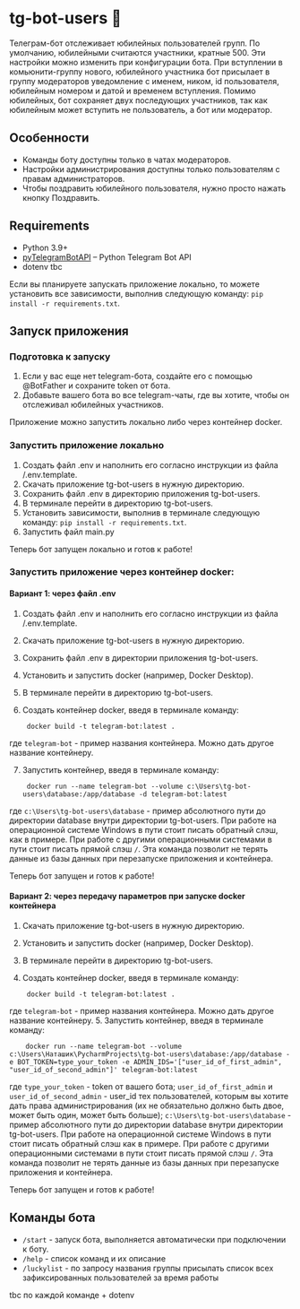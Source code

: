 # tg-bot-users 🤖

Телеграм-бот отслеживает юбилейных пользователей групп. По умолчанию, юбилейными считаются участники, кратные 500. Эти настройки можно изменить при конфигурации бота.
При вступлении в комьюнити-группу нового, юбилейного участника бот присылает в группу модераторов уведомление с именем, ником, id пользователя, юбилейным номером и датой и временем вступления.
Помимо юбилейных, бот сохраняет двух последующих участников, так как юбилейным может вступить не пользователь, а бот или модератор.

## Особенности

* Команды боту доступны только в чатах модераторов.
* Настройки администрирования доступны только пользователям с правам администраторов.
* Чтобы поздравить юбилейного пользователя, нужно просто нажать кнопку Поздравить.

## Requirements

* Python 3.9+
* [pyTelegramBotAPI](https://github.com/python-telegram-bot/python-telegram-bot) – Python Telegram Bot API
* dotenv tbc

Если вы планируете запускать приложение локально, то можете установить все зависимости, выполнив следующую команду: `pip install -r requirements.txt`.

## Запуск приложения

### Подготовка к запуску
1. Если у вас еще нет telegram-бота, создайте его с помощью @BotFather и сохраните token от бота.
2. Добавьте вашего бота во все telegram-чаты, где вы хотите, чтобы он отслеживал юбилейных участников.

Приложение можно запустить локально либо через контейнер docker.

### Запустить приложение локально

1. Создать файл .env и наполнить его согласно инструкции из файла /.env.template.
2. Скачать приложение tg-bot-users в нужную директорию.
3. Сохранить файл .env в директорию приложения tg-bot-users.
4. В терминале перейти в директорию tg-bot-users.
5. Установить зависимости, выполнив в терминале следующую команду: `pip install -r requirements.txt`.
6. Запустить файл main.py

Теперь бот запущен локально и готов к работе!

### Запустить приложение через контейнер docker:

#### Вариант 1: через файл .env

1. Создать файл .env и наполнить его согласно инструкции из файла /.env.template.
2. Скачать приложение tg-bot-users в нужную директорию.
3. Сохранить файл .env в директории приложения tg-bot-users.
4. Установить и запустить docker (например, Docker Desktop).
5. В терминале перейти в директорию tg-bot-users.
6. Создать контейнер docker, введя в терминале команду:

		docker build -t telegram-bot:latest .

где `telegram-bot` - пример названия контейнера. Можно дать другое название контейнеру.

7. Запустить контейнер, введя в терминале команду:

		docker run --name telegram-bot --volume c:\Users\tg-bot-users\database:/app/database -d telegram-bot:latest

где `c:\Users\tg-bot-users\database` - пример абсолютного пути до директории database внутри директории tg-bot-users.
При работе на операционной системе Windows в пути стоит писать обратный слэш, как в примере. При работе с другими операционными системами в пути стоит писать прямой слэш `/`.
Эта команда позволит не терять данные из базы данных при перезапуске приложения и контейнера.

Теперь бот запущен и готов к работе!

#### Вариант 2: через передачу параметров при запуске docker контейнера

1. Скачать приложение tg-bot-users в нужную директорию.
2. Установить и запустить docker (например, Docker Desktop).
3. В терминале перейти в директорию tg-bot-users.
4. Создать контейнер docker, введя в терминале команду:

		docker build -t telegram-bot:latest .

где `telegram-bot` - пример названия контейнера. Можно дать другое название контейнеру.
5. Запустить контейнер, введя в терминале команду:

		docker run --name telegram-bot --volume c:\Users\Наташик\PycharmProjects\tg-bot-users\database:/app/database -e BOT_TOKEN=type_your_token -e ADMIN_IDS='["user_id_of_first_admin", "user_id_of_second_admin"]' telegram-bot:latest

где `type_your_token` - token от вашего бота;
`user_id_of_first_admin` и `user_id_of_second_admin` - user_id тех пользователей, которым вы хотите дать права администрирования (их не обязательно должно быть двое, может быть один, может быть больше);
`c:\Users\tg-bot-users\database` - пример абсолютного пути до директории database внутри директории tg-bot-users.
При работе на операционной системе Windows в пути стоит писать обратный слэш как в примере. При работе с другими операционными системами в пути стоит писать прямой слэш `/`.
Эта команда позволит не терять данные из базы данных при перезапуске приложения и контейнера.

Теперь бот запущен и готов к работе!

## Команды бота

* `/start` - запуск бота, выполняется автоматически при подключении к боту.
* `/help` - список команд и их описание
* `/luckylist` - по запросу названия группы присылать список всех зафиксированных пользователей за время работы


tbc по каждой команде + dotenv





